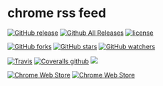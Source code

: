 # chrome rss feed

[![GitHub release](https://img.shields.io/github/release/lalugeo/chrome_rss_feed.svg)]()
[![Github All Releases](https://img.shields.io/github/downloads/lalugeo/chrome_rss_feed/total.svg)]()
[![license](https://img.shields.io/github/license/lalugeo/chrome_rss_feed.svg)](./LICENSE.md)

[![GitHub forks](https://img.shields.io/github/forks/lalugeo/chrome_rss_feed.svg?style=social&label=Fork)]()
[![GitHub stars](https://img.shields.io/github/stars/lalugeo/chrome_rss_feed.svg?style=social&label=Stars)]()
[![GitHub watchers](https://img.shields.io/github/watchers/lalugeo/chrome_rss_feed.svg?style=social&label=Watch)]()

[![Travis](https://img.shields.io/travis/lalugeo/chrome_rss_feed.svg)]()
[![Coveralls github](https://img.shields.io/coveralls/github/lalugeo/chrome_rss_feed.svg)]()
[![](https://img.shields.io/github/issues-raw/lalugeo/chrome_rss_feed.svg)]()

[![Chrome Web Store](https://img.shields.io/chrome-web-store/users/nimelepbpejjlbmoobocpfnjhihnpked.svg)]()
[![Chrome Web Store](https://img.shields.io/chrome-web-store/stars/nimelepbpejjlbmoobocpfnjhihnpked.svg)]()


